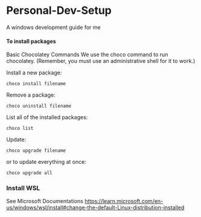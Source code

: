 # Personal-Dev-Setup
A windows development guide for me

#### To install packages
Basic Chocolatey Commands
We use the choco command to run chocolatey. (Remember, you must use an administrative shell for it to work.)

Install a new package:
```
choco install filename
```
Remove a package:
```
choco uninstall filename
```
List all of the installed packages:
```
choco list
```
Update:
```
choco upgrade filename
```
or to update everything at once:
```
choco upgrade all
```
### Install WSL 
See Microsoft Documentations 
https://learn.microsoft.com/en-us/windows/wsl/install#change-the-default-Linux-distribution-installed
